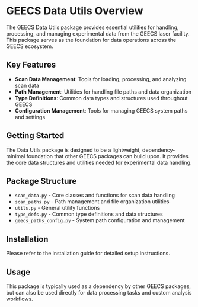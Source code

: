 # GEECS Data Utils Overview

The GEECS Data Utils package provides essential utilities for handling, processing, and managing experimental data from the GEECS laser facility. This package serves as the foundation for data operations across the GEECS ecosystem.

## Key Features

- **Scan Data Management**: Tools for loading, processing, and analyzing scan data
- **Path Management**: Utilities for handling file paths and data organization
- **Type Definitions**: Common data types and structures used throughout GEECS
- **Configuration Management**: Tools for managing GEECS system paths and settings

## Getting Started

The Data Utils package is designed to be a lightweight, dependency-minimal foundation that other GEECS packages can build upon. It provides the core data structures and utilities needed for experimental data handling.

## Package Structure

- `scan_data.py` - Core classes and functions for scan data handling
- `scan_paths.py` - Path management and file organization utilities
- `utils.py` - General utility functions
- `type_defs.py` - Common type definitions and data structures
- `geecs_paths_config.py` - System path configuration and management

## Installation

Please refer to the installation guide for detailed setup instructions.

## Usage

This package is typically used as a dependency by other GEECS packages, but can also be used directly for data processing tasks and custom analysis workflows.
